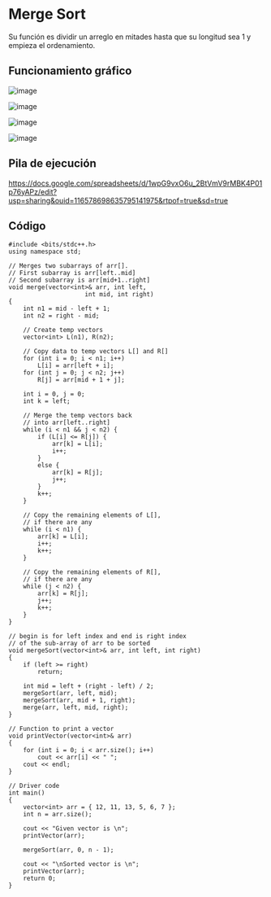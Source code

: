 
# Merge Sort
Su función es dividir un arreglo en mitades hasta que su longitud sea 1 y empieza el ordenamiento.


## Funcionamiento gráfico 
![image](https://github.com/user-attachments/assets/ab945364-ce1e-4be8-87ad-cbf7c7f5a98f)

![image](https://github.com/user-attachments/assets/85b0872f-abf3-4e22-bbc4-dcb2b8e94d99)

![image](https://github.com/user-attachments/assets/62561a47-4d5a-48b1-be87-89d211c90835)

![image](https://github.com/user-attachments/assets/0072f7ae-a28b-40f0-aaa7-114599c15eae)

## Pila de ejecución 

https://docs.google.com/spreadsheets/d/1wpG9vxO6u_2BtVmV9rMBK4P01p76yAPz/edit?usp=sharing&ouid=116578698635795141975&rtpof=true&sd=true

## Código
```
#include <bits/stdc++.h>
using namespace std;

// Merges two subarrays of arr[].
// First subarray is arr[left..mid]
// Second subarray is arr[mid+1..right]
void merge(vector<int>& arr, int left, 
                     int mid, int right)
{
    int n1 = mid - left + 1;
    int n2 = right - mid;

    // Create temp vectors
    vector<int> L(n1), R(n2);

    // Copy data to temp vectors L[] and R[]
    for (int i = 0; i < n1; i++)
        L[i] = arr[left + i];
    for (int j = 0; j < n2; j++)
        R[j] = arr[mid + 1 + j];

    int i = 0, j = 0;
    int k = left;

    // Merge the temp vectors back 
    // into arr[left..right]
    while (i < n1 && j < n2) {
        if (L[i] <= R[j]) {
            arr[k] = L[i];
            i++;
        }
        else {
            arr[k] = R[j];
            j++;
        }
        k++;
    }

    // Copy the remaining elements of L[], 
    // if there are any
    while (i < n1) {
        arr[k] = L[i];
        i++;
        k++;
    }

    // Copy the remaining elements of R[], 
    // if there are any
    while (j < n2) {
        arr[k] = R[j];
        j++;
        k++;
    }
}

// begin is for left index and end is right index
// of the sub-array of arr to be sorted
void mergeSort(vector<int>& arr, int left, int right)
{
    if (left >= right)
        return;

    int mid = left + (right - left) / 2;
    mergeSort(arr, left, mid);
    mergeSort(arr, mid + 1, right);
    merge(arr, left, mid, right);
}

// Function to print a vector
void printVector(vector<int>& arr)
{
    for (int i = 0; i < arr.size(); i++)
        cout << arr[i] << " ";
    cout << endl;
}

// Driver code
int main()
{
    vector<int> arr = { 12, 11, 13, 5, 6, 7 };
    int n = arr.size();

    cout << "Given vector is \n";
    printVector(arr);

    mergeSort(arr, 0, n - 1);

    cout << "\nSorted vector is \n";
    printVector(arr);
    return 0;
}

```


